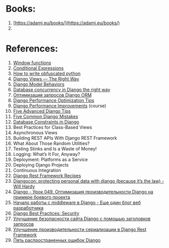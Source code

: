 
# Books:

1. [https://adamj.eu/books/](https://adamj.eu/books/)
2. 

# References:

1. [Window functions](https://docs.djangoproject.com/en/3.2/ref/models/expressions/#window-functions)
2. [Conditional Expressions](https://docs.djangoproject.com/en/3.2/ref/models/conditional-expressions/)
3. [How to write obfuscated python](https://pyvideo.org/pycon-us-2011/pycon-2011--how-to-write-obfuscated-python.html)
4. [Django Views — The Right Way](https://spookylukey.github.io/django-views-the-right-way/)
5. [Django Model Behaviors](https://blog.kevinastone.com/django-model-behaviors)
6. [Database concurrency in Django the right way](https://www.vinta.com.br/blog/database-concurrency-in-django-the-right-way)
2. [Оптимизация запросов Django ORM](https://www.google.com/url?q=https://webdevblog.ru/optimizaciya-zaprosov-django-orm/&sa=D&source=calendar&usd=2&usg=AOvVaw0Pxf_bFys1-zVqTP_vg4B3)
3. [Django Performance Optimization Tips](https://www.google.com/url?q=https://testdriven.io/blog/django-performance-optimization-tips/&sa=D&source=calendar&usd=2&usg=AOvVaw3HkwdtPu5MWurSk5x4SSq1)
4. [Django Performance Improvements](https://blog.sentry.io/authors/esther-vaati/?original_referrer=https%3A%2F%2Fblog.sentry.io%2F2022%2F06%2F10%2Fdjango-performance-improvements-part-1-database-optimizations%2F) (course)
5. [Five Advanced Django Tips](https://www.google.com/url?q=https://www.laac.dev/blog/five-advanced-django-tips/&sa=D&source=calendar&usd=2&usg=AOvVaw2FRaxjlVyBz6J-9vA1AOOn)
6. [Five Common Django Mistakes](https://www.google.com/url?q=https://www.laac.dev/blog/five-common-django-mistakes/&sa=D&source=calendar&usd=2&usg=AOvVaw0bFX_OpXm5azlGJFrGL7IF)
7. [Database Constraints in Django](https://www.google.com/url?q=https://www.laac.dev/blog/database-constraints-in-django/&sa=D&source=calendar&usd=2&usg=AOvVaw1WQRwNQIkz6VqWE1Es6x5E)
8. Best Practices for Class-Based Views
9. Asynchronous Views
10. Building REST APIs With Django REST Framework
11. What About Those Random Utilities?
12. Testing Stinks and Is a Waste of Money!
13. Logging: What’s It For, Anyway?
14. Deployment: Platforms as a Service
15. Deploying Django Projects
16. Continuous Integration
17. [Django Rest Framework Recipes](https://tinystruggles.com/posts/drf_recipes/)
18. [Djangocon: protecting personal data with django (because it’s the law) - Will Hardy](https://reinout.vanrees.org/weblog/2018/05/24/06-protecting-personal-data.html)
19. [Django - Урок 049. Оптимизация производительности Django на примере боевого проекта](https://evileg.com/ru/post/564/)
20. [Начало работы с middleware в Django - Еще один блог веб разработчика](https://webdevblog.ru/nachalo-raboty-s-middleware-v-django/)
21. [Django Best Practices: Security](https://learndjango.com/tutorials/django-best-practices-security)
22. [Улучшение безопасности сайта Django с помощью заголовков запросов](https://webdevblog.ru/uluchshenie-bezopasnosti-sajta-django-s-pomoshhju-zagolovkov-zaprosov/)
23. [Улучшение производительности сериализации в Django Rest Framework](https://webdevblog.ru/uluchshenie-proizvoditelnosti-serializacii-v-django-rest-framework/)
24. [Пять распространенных ошибок Django](https://webdevblog.ru/pyat-rasprostranennyh-oshibok-django/)
